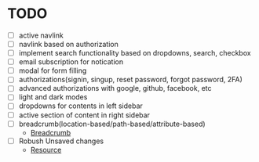 # TODO

- [ ] active navlink
- [ ] navlink based on authorization
- [ ] implement search functionality based on dropdowns, search, checkbox
- [ ] email subscription for notication
- [ ] modal for form filling
- [ ] authorizations(signin, singup, reset password, forgot password, 2FA)
- [ ] advanced authorizations with google, github, facebook, etc
- [ ] light and dark modes
- [ ] dropdowns for contents in left sidebar
- [ ] active section of content in right sidebar
- [ ] breadcrumb(location-based/path-based/attribute-based)
  - [Breadcrumb](https://www.freecodecamp.org/news/react-navigation-build-a-breadcrumb-component/)
- [ ] Robush Unsaved changes
  - [Resource](https://medium.com/@serifcolakel/building-a-robust-unsaved-changes-prompt-with-react-and-react-router-dom-24f9157307ca)
